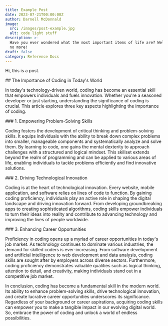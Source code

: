 ```yaml
---
title: Example Post
date: 2023-07-21T00:00:00Z
author: Darnell McDonnald
image:
  src: /images/post-example.jpg
  alt: code light stuff
description: >-
  Have you ever wondered what the most important items of life are? Well, wonder
  no more!
draft: false
category: Reference Docs
---
```

Hi, this is a post.

\## The Importance of Coding in Today's World

In today's technology-driven world, coding has become an essential skill that empowers individuals and fuels innovation. Whether you're a seasoned developer or just starting, understanding the significance of coding is crucial. This article explores three key aspects highlighting the importance of coding.

\### 1. Empowering Problem-Solving Skills

Coding fosters the development of critical thinking and problem-solving skills. It equips individuals with the ability to break down complex problems into smaller, manageable components and systematically analyze and solve them. By learning to code, one gains the mental dexterity to approach challenges with a structured and logical mindset. This skillset extends beyond the realm of programming and can be applied to various areas of life, enabling individuals to tackle problems efficiently and find innovative solutions.

\### 2. Driving Technological Innovation

Coding is at the heart of technological innovation. Every website, mobile application, and software relies on lines of code to function. By gaining coding proficiency, individuals play an active role in shaping the digital landscape and driving innovation forward. From developing groundbreaking apps to creating sophisticated algorithms, coding skills empower individuals to turn their ideas into reality and contribute to advancing technology and improving the lives of people worldwide.

\### 3. Enhancing Career Opportunities

Proficiency in coding opens up a myriad of career opportunities in today's job market. As technology continues to dominate various industries, the demand for skilled coders is ever-increasing. From software development and artificial intelligence to web development and data analysis, coding skills are sought after by employers across diverse sectors. Furthermore, coding proficiency demonstrates valuable qualities such as logical thinking, attention to detail, and creativity, making individuals stand out in a competitive job market.

In conclusion, coding has become a fundamental skill in the modern world. Its ability to enhance problem-solving skills, drive technological innovation, and create lucrative career opportunities underscores its significance. Regardless of your background or career aspirations, acquiring coding skills can empower you to make a tangible impact in our evolving digital world. So, embrace the power of coding and unlock a world of endless possibilities.